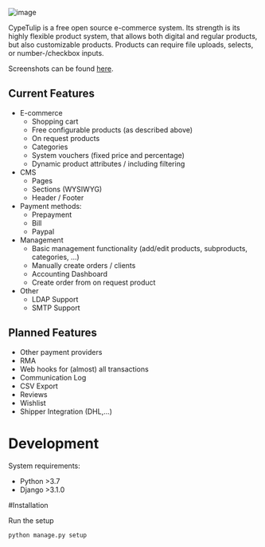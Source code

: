 

![image](https://cloud.bwk-technik.de/thumbnail/af528f4e3ecf400195c7/1024/cp_s.png)



CypeTulip is a free open source e-commerce system. Its strength is its highly flexible product system,
that allows both digital and regular products, but also customizable products.
Products can require file uploads, selects, or number-/checkbox inputs.  

Screenshots can be found [here](https://cloud.bwk-technik.de/d/d31f4b48979144dcb14f/).

## Current Features
- E-commerce 
    - Shopping cart
    - Free configurable products (as described above)
    - On request products
    - Categories
    - System vouchers (fixed price and percentage)
    - Dynamic product attributes / including filtering
- CMS
    - Pages
    - Sections (WYSIWYG)
    - Header / Footer
- Payment methods:
    - Prepayment
    - Bill
    - Paypal 
- Management
    - Basic management functionality (add/edit products, subproducts, categories, ...)
    - Manually create orders / clients
    - Accounting Dashboard
    - Create order from on request product
- Other
    - LDAP Support
    - SMTP Support
    
## Planned Features
- Other payment providers
- RMA
- Web hooks for (almost) all transactions
- Communication Log
- CSV Export
- Reviews
- Wishlist
- Shipper Integration (DHL,...)


# Development

System requirements:
- Python >3.7
- Django >3.1.0


#Installation

Run the setup
```
python manage.py setup
```
